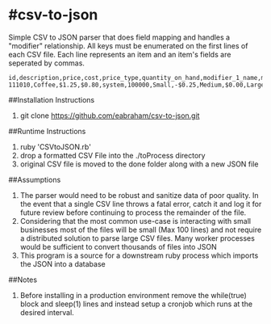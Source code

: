 #csv-to-json
===========

Simple CSV to JSON parser that does field mapping and handles a "modifier" relationship.  All keys must be enumerated on the first lines of each CSV file.  Each line represents an item and an item's fields are seperated by commas.

```
id,description,price,cost,price_type,quantity_on_hand,modifier_1_name,modifier_1_price,modifier_2_name,modifier_2_price,modifier_3_name,modifier_3_price
111010,Coffee,$1.25,$0.80,system,100000,Small,-$0.25,Medium,$0.00,Large,$0.30
```

##Installation Instructions
1. git clone https://github.com/eabraham/csv-to-json.git

##Runtime Instructions
1. ruby 'CSVtoJSON.rb'
2. drop a formatted CSV File into the ./toProcess directory
3. original CSV file is moved to the done folder along with a new JSON file

##Assumptions

1. The parser would need to be robust and sanitize data of poor quality.  In the event that a single CSV line throws a fatal error, catch it and log it for future review before continuing to process the remainder of the file.
2. Considering that the most common use-case is interacting with small businesses most of the files will be small (Max 100 lines) and not require a distributed solution to parse large CSV files. Many worker processes would be sufficient to convert thousands of files into JSON
3. This program is a source for a downstream ruby process which imports the JSON into a database

##Notes
1. Before installing in a production environment remove the while(true) block and sleep(1) lines and instead setup a cronjob which runs at the desired interval.
